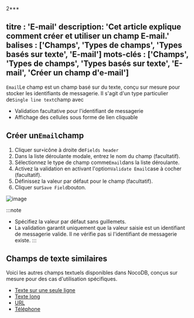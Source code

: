 2***

titre : 'E-mail'
description: 'Cet article explique comment créer et utiliser un champ E-mail.'
balises : \['Champs', 'Types de champs', 'Types basés sur texte', 'E-mail']
mots-clés : \['Champs', 'Types de champs', 'Types basés sur texte', 'E-mail', 'Créer un champ d'e-mail']
--------------------------------------------------------------------------------------------------------

`Email`Le champ est un champ basé sur du texte, conçu sur mesure pour stocker les identifiants de messagerie. Il s'agit d'un type particulier de`Single line text`champ avec

* Validation facultative pour l'identifiant de messagerie
* Affichage des cellules sous forme de lien cliquable

## Créer un`Email`champ

1. Cliquer sur`+`icône à droite de`Fields header`
2. Dans la liste déroulante modale, entrez le nom du champ (facultatif).
3. Sélectionnez le type de champ comme`Email`dans la liste déroulante.
4. Activez la validation en activant l'option`Validate Email`case à cocher (facultatif).
5. Définissez la valeur par défaut pour le champ (facultatif).
6. Cliquer sur`Save Field`bouton.

![image](/img/v2/fields/types/email.png)

:::note

* Spécifiez la valeur par défaut sans guillemets.
* La validation garantit uniquement que la valeur saisie est un identifiant de messagerie valide. Il ne vérifie pas si l'identifiant de messagerie existe.
  :::

## Champs de texte similaires

Voici les autres champs textuels disponibles dans NocoDB, conçus sur mesure pour des cas d'utilisation spécifiques.

* [Texte sur une seule ligne](010.single-line-text.md)
* [Texte long](020.long-text.md)
* [URL](050.url.md)
* [Téléphone](040.phonenumber.md)
